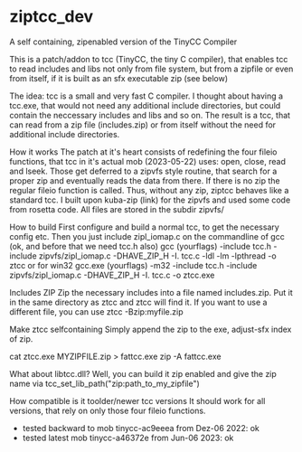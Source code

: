 # ziptcc_dev
A self containing, zipenabled version of the TinyCC Compiler

This is a patch/addon to tcc (TinyCC, the tiny C compiler), that enables tcc to read includes and libs not only from file system, but from a zipfile or even from itself, if it is built as an sfx executable zip (see below)

The idea:
tcc is a small and very fast C compiler. I thought about having a tcc.exe, that would not need any additional include directories, but could contain the neccessary includes and libs and so on. The result is a tcc, that can read from a zip file (includes.zip) or from itself without the need for additional include directories.

How it works
The patch at it's heart consists of redefining the four fileio functions, that tcc in it's actual mob (2023-05-22) uses: open, close, read and lseek.
Those get deferred to a zipvfs style routine, that search for a proper zip and eventually reads the data from there. If there is no zip the regular fileio function is called. Thus, without any zip, ziptcc behaves like a standard tcc. I built upon kuba-zip (link) for the zipvfs and used some code from rosetta code.
All files are stored in the subdir zipvfs/

How to build
First configure and build a normal tcc, to get the necessary config etc. 
Then you just include zipl_iomap.c on the commandline of gcc (ok, and before that we need tcc.h also)
gcc (yourflags) -include tcc.h -include zipvfs/zipl_iomap.c -DHAVE_ZIP_H -I. tcc.c -ldl -lm -lpthread -o ztcc
or for win32
gcc.exe (yourflags) -m32 -include tcc.h -include zipvfs/zipl_iomap.c -DHAVE_ZIP_H -I. tcc.c -o ztcc.exe

Includes ZIP
Zip the necessary includes into a file named includes.zip. Put it in the same directory as ztcc and ztcc will find it.
If you want to use a different file, you can use ztcc -Bzip:myfile.zip

Make ztcc selfcontaining
Simply append the zip to the exe, adjust-sfx index of zip.

cat ztcc.exe MYZIPFILE.zip > fattcc.exe 
zip -A fattcc.exe

What about libtcc.dll?
Well, you can build it zip enabled and give the zip name via tcc_set_lib_path("zip:path_to_my_zipfile")

How compatible is it toolder/newer tcc versions
It should work for all versions, that rely on only those four fileio functions.
- tested backward to mob tinycc-ac9eeea   from Dez-06 2022: ok
- tested latest      mob tinycc-a46372e   from Jun-06 2023: ok





